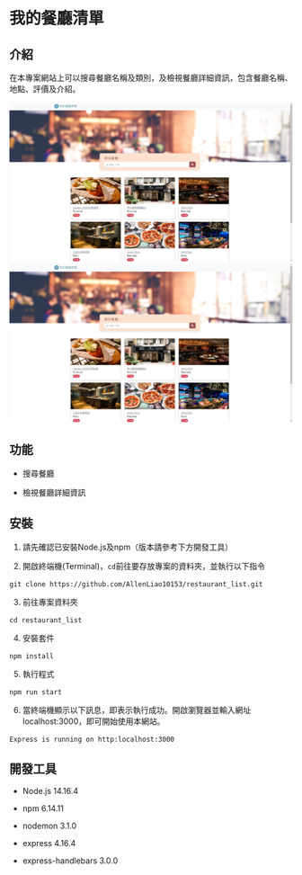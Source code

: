 # 我的餐廳清單

## 介紹

在本專案網站上可以搜尋餐廳名稱及類別，及檢視餐廳詳細資訊，包含餐廳名稱、地點、評價及介紹。

![image](./public/images/index_page.jpg) ![image](./public/images/index_page.jpg)

## 功能

* 搜尋餐廳

* 檢視餐廳詳細資訊

## 安裝

1. 請先確認已安裝Node.js及npm（版本請參考下方開發工具）

2. 開啟終端機(Terminal)，`cd`前往要存放專案的資料夾，並執行以下指令

```
git clone https://github.com/AllenLiao10153/restaurant_list.git
```

3. 前往專案資料夾

```
cd restaurant_list
```

4. 安裝套件

```
npm install
```

5. 執行程式

```
npm run start
```

6. 當終端機顯示以下訊息，即表示執行成功。開啟瀏覽器並輸入網址localhost:3000，即可開始使用本網站。

```
Express is running on http:localhost:3000
```

## 開發工具

* Node.js 14.16.4

* npm 6.14.11

* nodemon 3.1.0

* express 4.16.4

* express-handlebars 3.0.0
